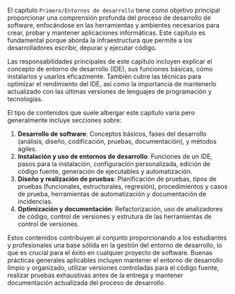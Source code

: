 El capítulo `Primero/Entornos de desarrollo` tiene como objetivo principal proporcionar una comprensión profunda del proceso de desarrollo de software, enfocándose en las herramientas y ambientes necesarios para crear, probar y mantener aplicaciones informáticas. Este capítulo es fundamental porque aborda la infraestructura que permite a los desarrolladores escribir, depurar y ejecutar código.

Las responsabilidades principales de este capítulo incluyen explicar el concepto de entorno de desarrollo (IDE), sus funciones básicas, cómo instalarlos y usarlos eficazmente. También cubre las técnicas para optimizar el rendimiento del IDE, así como la importancia de mantenerlo actualizado con las últimas versiones de lenguajes de programación y tecnologías.

El tipo de contenidos que suele albergar este capítulo varía pero generalmente incluye secciones sobre:

1. **Desarrollo de software**: Conceptos básicos, fases del desarrollo (análisis, diseño, codificación, pruebas, documentación), y métodos ágiles.
2. **Instalación y uso de entornos de desarrollo**: Funciones de un IDE, pasos para la instalación, configuración personalizada, edición de código fuente, generación de ejecutables y automatización.
3. **Diseño y realización de pruebas**: Planificación de pruebas, tipos de pruebas (funcionales, estructurales, regresión), procedimientos y casos de prueba, herramientas de automatización y documentación de incidencias.
4. **Optimización y documentación**: Refactorización, uso de analizadores de código, control de versiones y estrutura de las herramientas de control de versiones.

Estos contenidos contribuyen al conjunto proporcionando a los estudiantes y profesionales una base sólida en la gestión del entorno de desarrollo, lo que es crucial para el éxito en cualquier proyecto de software. Buenas prácticas generales aplicables incluyen mantener el entorno de desarrollo limpio y organizado, utilizar versiones controladas para el código fuente, realizar pruebas exhaustivas antes de la entrega y mantener documentación actualizada del proceso de desarrollo.
